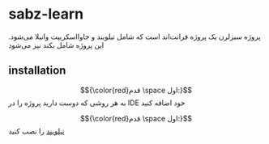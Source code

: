 # sabz-learn
پروژه سبزلرن یک پروژه فرانت‌اند است که شامل تیلویند و جاوااسکریپت وانیلا می‌شود.
این پروژه شامل بکند نیز می‌شود

## installation
$${\color{red}قدم \space اول:}$$
 به هر روشی که دوست دارید پروژه را در IDE خود اضافه کنید

$${\color{red}قدم \space اول:}$$
[تیلویند](https://tailwindcss.com/docs/installation) را نصب کنید

